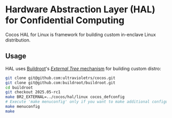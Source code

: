 # Hardware Abstraction Layer (HAL) for Confidential Computing

Cocos HAL for Linux is framework for building custom in-enclave Linux distribution.

## Usage

HAL uses [Buildroot](https://buildroot.org/)'s [_External Tree_ mechanism](https://buildroot.org/downloads/manual/manual.html#outside-br-custom) for building custom distro:

```bash
git clone git@github.com:ultravioletrs/cocos.git
git clone git@github.com:buildroot/buildroot.git
cd buildroot
git checkout 2025.05-rc1
make BR2_EXTERNAL=../cocos/hal/linux cocos_defconfig
# Execute 'make menuconfig' only if you want to make additional configuration changes to Buildroot.
make menuconfig
make
```
